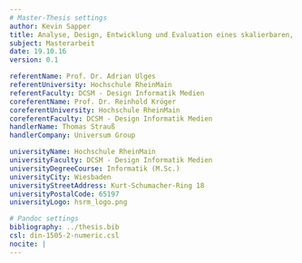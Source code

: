 ```yaml
---
# Master-Thesis settings
author: Kevin Sapper
title: Analyse, Design, Entwicklung und Evaluation eines skalierbaren, Echtzeit Entity Resolution Streaming Framework
subject: Masterarbeit
date: 19.10.16
version: 0.1

referentName: Prof. Dr. Adrian Ulges
referentUniversity: Hochschule RheinMain
referentFaculty: DCSM - Design Informatik Medien
coreferentName: Prof. Dr. Reinhold Kröger
coreferentUniversity: Hochschule RheinMain
coreferentFaculty: DCSM - Design Informatik Medien
handlerName: Thomas Strauß
handlerCompany: Universum Group

universityName: Hochschule RheinMain
universityFaculty: DCSM - Design Informatik Medien
universityDegreeCourse: Informatik (M.Sc.)
universityCity: Wiesbaden
universityStreetAddress: Kurt-Schumacher-Ring 18
universityPostalCode: 65197
universityLogo: hsrm_logo.png

# Pandoc settings
bibliography: ../thesis.bib
csl: din-1505-2-numeric.csl
nocite: |
---
```


